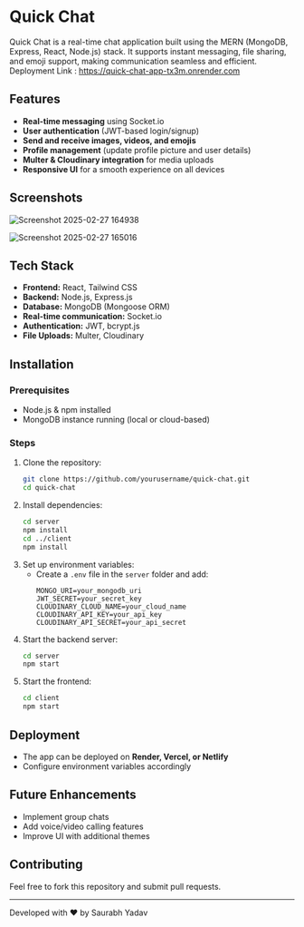 # Quick Chat

Quick Chat is a real-time chat application built using the MERN (MongoDB, Express, React, Node.js) stack. It supports instant messaging, file sharing, and emoji support, making communication seamless and efficient.                                                                                                                   Deployment Link : https://quick-chat-app-tx3m.onrender.com   

## Features
- **Real-time messaging** using Socket.io
- **User authentication** (JWT-based login/signup)
- **Send and receive images, videos, and emojis**
- **Profile management** (update profile picture and user details)
- **Multer & Cloudinary integration** for media uploads
- **Responsive UI** for a smooth experience on all devices
## Screenshots

![Screenshot 2025-02-27 164938](https://github.com/user-attachments/assets/842d10de-f157-4ec9-a9fa-674f71afce0a)

![Screenshot 2025-02-27 165016](https://github.com/user-attachments/assets/20077274-3114-4168-b862-3837ba6c7bd3)

## Tech Stack
- **Frontend:** React, Tailwind CSS
- **Backend:** Node.js, Express.js
- **Database:** MongoDB (Mongoose ORM)
- **Real-time communication:** Socket.io
- **Authentication:** JWT, bcrypt.js
- **File Uploads:** Multer, Cloudinary

## Installation

### Prerequisites
- Node.js & npm installed
- MongoDB instance running (local or cloud-based)

### Steps
1. Clone the repository:
   ```sh
   git clone https://github.com/yourusername/quick-chat.git
   cd quick-chat
   ```
2. Install dependencies:
   ```sh
   cd server
   npm install
   cd ../client
   npm install
   ```
3. Set up environment variables:
   - Create a `.env` file in the `server` folder and add:
     ```env
     MONGO_URI=your_mongodb_uri
     JWT_SECRET=your_secret_key
     CLOUDINARY_CLOUD_NAME=your_cloud_name
     CLOUDINARY_API_KEY=your_api_key
     CLOUDINARY_API_SECRET=your_api_secret
     ```
4. Start the backend server:
   ```sh
   cd server
   npm start
   ```
5. Start the frontend:
   ```sh
   cd client
   npm start
   ```

## Deployment
- The app can be deployed on **Render, Vercel, or Netlify**
- Configure environment variables accordingly

## Future Enhancements
- Implement group chats
- Add voice/video calling features
- Improve UI with additional themes

## Contributing
Feel free to fork this repository and submit pull requests.

---
Developed with ❤️ by Saurabh Yadav



